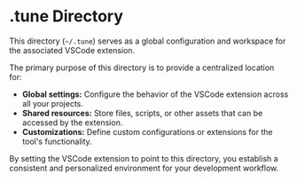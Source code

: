 # .tune Directory

This directory (`~/.tune`) serves as a global configuration and workspace for the associated VSCode extension.

The primary purpose of this directory is to provide a centralized location for:

- **Global settings:** Configure the behavior of the VSCode extension across all your projects.
- **Shared resources:** Store files, scripts, or other assets that can be accessed by the extension.
- **Customizations:** Define custom configurations or extensions for the tool's functionality.

By setting the VSCode extension to point to this directory, you establish a consistent and personalized environment for your development workflow.
